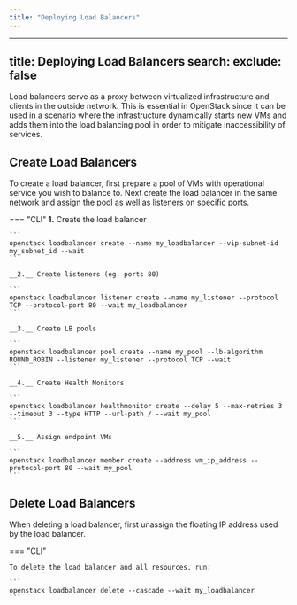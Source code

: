 ```yaml
---
title: "Deploying Load Balancers"
---
```

---

title: Deploying Load Balancers
search:
  exclude: false
---
Load balancers serve as a proxy between virtualized infrastructure and clients in the outside network. This is essential in OpenStack since it can be used in a scenario where the infrastructure dynamically starts new VMs and adds them into the load balancing pool in order to mitigate inaccessibility of services.

## Create Load Balancers

To create a load balancer, first prepare a pool of VMs with operational service you wish to balance to. Next create the load balancer in the same network and assign the pool as well as listeners on specific ports.

=== "CLI"
    __1.__ Create the load balancer

    ```
    openstack loadbalancer create --name my_loadbalancer --vip-subnet-id my_subnet_id --wait
    ```

    __2.__ Create listeners (eg. ports 80)
    
    ```
    openstack loadbalancer listener create --name my_listener --protocol TCP --protocol-port 80 --wait my_loadbalancer
    ```

    __3.__ Create LB pools
    
    ```
    openstack loadbalancer pool create --name my_pool --lb-algorithm ROUND_ROBIN --listener my_listener --protocol TCP --wait
    ```

    __4.__ Create Health Monitors
    
    ```
    openstack loadbalancer healthmonitor create --delay 5 --max-retries 3 --timeout 3 --type HTTP --url-path / --wait my_pool
    ```

    __5.__ Assign endpoint VMs
    
    ```
    openstack loadbalancer member create --address vm_ip_address --protocol-port 80 --wait my_pool
    ```

## Delete Load Balancers

When deleting a load balancer, first unassign the floating IP address used by the load balancer.

=== "CLI"

    To delete the load balancer and all resources, run:

    ```
    openstack loadbalancer delete --cascade --wait my_loadbalancer
    ```
